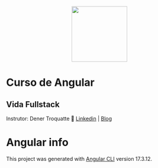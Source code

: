 <h1 align="center">
  <img src="https://vidafullstack.com.br/wp-content/uploads/2020/07/angular.png" alt="" width="150">  
</h1>

# Curso de Angular
## Vida Fullstack
Instrutor: Dener Troquatte :wave: [Linkedin](https://www.linkedin.com/in/dener-s%C3%A3o-pedro-troquatte-ababa079/) | [Blog](https://vidafullstack.com.br/)


# Angular info
This project was generated with [Angular CLI](https://github.com/angular/angular-cli) version 17.3.12.

